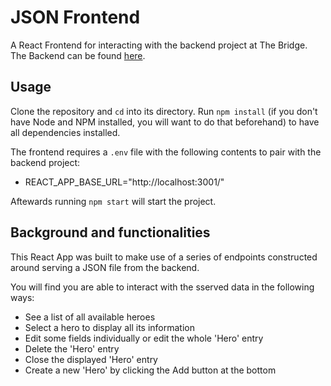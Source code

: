 # JSON Frontend

A React Frontend for interacting with the backend project at The Bridge.
The Backend can be found [here](https://github.com/eduardpeters/json-backend).

## Usage

Clone the repository and `cd` into its directory. Run `npm install` (if you don't have Node and NPM installed, you will want to do that beforehand) to have all dependencies installed.

The frontend requires a `.env` file with the following contents to pair with the backend project:
- REACT_APP_BASE_URL="http://localhost:3001/"

Aftewards running `npm start` will start the project.

## Background and functionalities

This React App was built to make use of a series of endpoints constructed around serving a JSON file from the backend.

You will find you are able to interact with the sserved data in the following ways:
- See a list of all available heroes
- Select a hero to display all its information
- Edit some fields individually or edit the whole 'Hero' entry
- Delete the 'Hero' entry
- Close the displayed 'Hero' entry
- Create a new 'Hero' by clicking the Add button at the bottom
